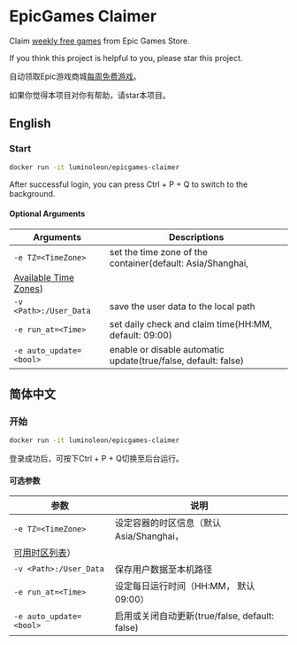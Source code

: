 # EpicGames Claimer

Claim [weekly free games](https://www.epicgames.com/store/free-games) from Epic Games Store.

If you think this project is helpful to you, please star this project.

自动领取Epic游戏商城[每周免费游戏](https://www.epicgames.com/store/free-games)。

如果你觉得本项目对你有帮助，请star本项目。

## English

### Start

``` bash
docker run -it luminoleon/epicgames-claimer
```

After successful login, you can press Ctrl + P + Q to switch to the background.

#### Optional Arguments

| Arguments               | Descriptions                                                      |
|------------------------ | ----------------------------------------------------------------- |
| `-e TZ=<TimeZone>`      | set the time zone of the container(default: Asia/Shanghai, 
[Available Time Zones](https://en.wikipedia.org/wiki/List_of_tz_database_time_zones#List))    |
| `-v <Path>:/User_Data`  | save the user data to the local path                              |
| `-e run_at=<Time>`      | set daily check and claim time(HH:MM, default: 09:00)             |
| `-e auto_update=<bool>` | enable or disable automatic update(true/false, default: false)         |

## 简体中文

### 开始

``` bash
docker run -it luminoleon/epicgames-claimer
```

登录成功后，可按下Ctrl + P + Q切换至后台运行。

#### 可选参数

| 参数                    | 说明                                                    |
|------------------------ | ------------------------------------------------------ |
| `-e TZ=<TimeZone>`      | 设定容器的时区信息（默认Asia/Shanghai，
[可用时区列表](https://en.wikipedia.org/wiki/List_of_tz_database_time_zones#List)） |
| `-v <Path>:/User_Data`  | 保存用户数据至本机路径                                   |
| `-e run_at=<Time>`      | 设定每日运行时间（HH:MM， 默认09:00）                    |
| `-e auto_update=<bool>` | 启用或关闭自动更新(true/false, default: false)          |
